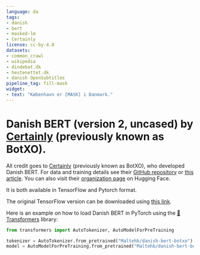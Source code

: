 ```yaml
---
language: da
tags:
- danish
- bert
- masked-lm
- Certainly
license: cc-by-4.0
datasets:
- common_crawl
- wikipedia
- dindebat.dk
- hestenettet.dk
- danish OpenSubtitles
pipeline_tag: fill-mask
widget:
- text: "København er [MASK] i Danmark."
---
```


# Danish BERT (version 2, uncased) by [Certainly](https://certainly.io/) (previously known as BotXO).

All credit goes to [Certainly](https://certainly.io/) (previously known as BotXO), who developed Danish BERT. For data and training details see their [GitHub repository](https://github.com/certainlyio/nordic_bert) or [this article](https://www.certainly.io/blog/danish-bert-model/). You can also visit their [organization page](https://huggingface.co/Certainly) on Hugging Face.

It is both available in TensorFlow and Pytorch format. 

The original TensorFlow version can be downloaded using [this link](https://www.dropbox.com/s/19cjaoqvv2jicq9/danish_bert_uncased_v2.zip?dl=1).


Here is an example on how to load Danish BERT in PyTorch using the [🤗Transformers](https://github.com/huggingface/transformers) library:



```python
from transformers import AutoTokenizer, AutoModelForPreTraining

tokenizer = AutoTokenizer.from_pretrained("Maltehb/danish-bert-botxo")
model = AutoModelForPreTraining.from_pretrained("Maltehb/danish-bert-botxo")

```
